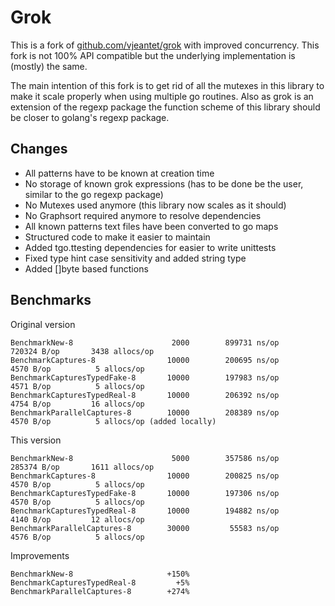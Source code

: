 # Grok

This is a fork of [github.com/vjeantet/grok](https://github.com/vjeantet/grok) with improved concurrency.
This fork is not 100% API compatible but the underlying implementation is (mostly) the same.

The main intention of this fork is to get rid of all the mutexes in this library to make it scale properly when using multiple go routines. Also as grok is an extension of the regexp package the function scheme of this library should be closer to golang's regexp package.

## Changes

- All patterns have to be known at creation time
- No storage of known grok expressions (has to be done be the user, similar to the go regexp package)
- No Mutexes used anymore (this library now scales as it should)
- No Graphsort required anymore to resolve dependencies
- All known patterns text files have been converted to go maps
- Structured code to make it easier to maintain
- Added tgo.ttesting dependencies for easier to write unittests
- Fixed type hint case sensitivity and added string type
- Added []byte based functions

## Benchmarks

Original version

```text
BenchmarkNew-8                      2000        899731 ns/op      720324 B/op       3438 allocs/op
BenchmarkCaptures-8                10000        200695 ns/op        4570 B/op          5 allocs/op
BenchmarkCapturesTypedFake-8       10000        197983 ns/op        4571 B/op          5 allocs/op
BenchmarkCapturesTypedReal-8       10000        206392 ns/op        4754 B/op         16 allocs/op
BenchmarkParallelCaptures-8        10000        208389 ns/op        4570 B/op          5 allocs/op (added locally)
```

This version

```text
BenchmarkNew-8                      5000        357586 ns/op      285374 B/op       1611 allocs/op
BenchmarkCaptures-8                10000        200825 ns/op        4570 B/op          5 allocs/op
BenchmarkCapturesTypedFake-8       10000        197306 ns/op        4570 B/op          5 allocs/op
BenchmarkCapturesTypedReal-8       10000        194882 ns/op        4140 B/op         12 allocs/op
BenchmarkParallelCaptures-8        30000         55583 ns/op        4576 B/op          5 allocs/op
```

Improvements

```text
BenchmarkNew-8                     +150%
BenchmarkCapturesTypedReal-8         +5%
BenchmarkParallelCaptures-8        +274%
```